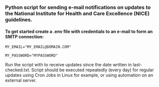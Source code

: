 ### Python script for sending e-mail notifications on updates to the National Institute for Health and Care Excellence (NICE) guidelines.



#### To get started create a .env file with credentials to an e-mail to form an SMTP connection:
`MY_EMAIL="MY_EMAIL@DOMAIN.COM"`

`MY_PASSWORD="MYPASSWORD"`

Run the script with to receive updates since the date written in last-checked.txt.
Script should be executed repeatedly (every day) for regular updates using Cron Jobs in Linux for example, or using automation on an external server.
